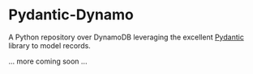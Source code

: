 # Pydantic-Dynamo
A Python repository over DynamoDB leveraging the excellent 
[Pydantic](https://docs.pydantic.dev/) library to model records.

... more coming soon ...